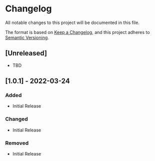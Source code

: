 # Changelog
All notable changes to this project will be documented in this file.

The format is based on [Keep a Changelog](https://keepachangelog.com/en/1.0.0/),
and this project adheres to [Semantic Versioning](https://semver.org/spec/v2.0.0.html).

## [Unreleased]
 - TBD

## [1.0.1] - 2022-03-24
### Added
 - Initial Release
### Changed
 - Initial Release
### Removed
 - Initial Release
